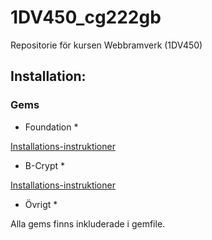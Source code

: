 ﻿# 1DV450_cg222gb
Repositorie för kursen Webbramverk (1DV450)

## Installation:

### Gems

* Foundation *

[Installations-instruktioner](https://rubygems.org/gems/zurb-foundation)

* B-Crypt *

[Installations-instruktioner](https://rubygems.org/gems/bcrypt-ruby)

* Övrigt *

Alla gems finns inkluderade i gemfile.